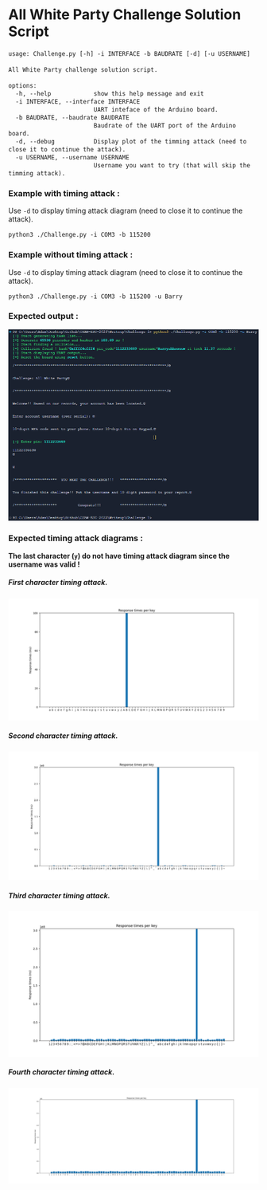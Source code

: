 # All White Party Challenge Solution Script

```console
usage: Challenge.py [-h] -i INTERFACE -b BAUDRATE [-d] [-u USERNAME]

All White Party challenge solution script.

options:
  -h, --help            show this help message and exit
  -i INTERFACE, --interface INTERFACE
                        UART inteface of the Arduino board.
  -b BAUDRATE, --baudrate BAUDRATE
                        Baudrate of the UART port of the Arduino board.
  -d, --debug           Display plot of the timming attack (need to close it to continue the attack).
  -u USERNAME, --username USERNAME
                        Username you want to try (that will skip the timming attack).
```

### Example with timing attack :

Use `-d` to display timing attack diagram (need to close it to continue the attack). 

```console
python3 ./Challenge.py -i COM3 -b 115200
```

### Example without timing attack :

Use `-d` to display timing attack diagram (need to close it to continue the attack). 

```console
python3 ./Challenge.py -i COM3 -b 115200 -u Barry
```

### Expected output :

![](Image/result.png)

### Expected timing attack diagrams :

**The last character (`y`) do not have timing attack diagram since the username was valid !**

##### First character timing attack.

![](Image/Figure_1.png)

##### Second character timing attack.

![](Image/Figure_2.png)

##### Third character timing attack.

![](Image/Figure_3.png)

##### Fourth character timing attack.

![](Image/Figure_4.png)
